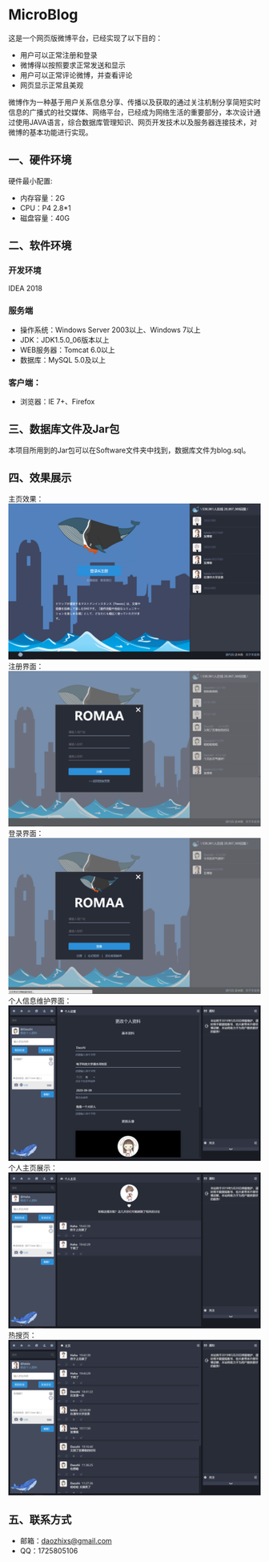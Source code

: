 # MicroBlog
这是一个网页版微博平台，已经实现了以下目的：    
- 用户可以正常注册和登录    
- 微博得以按照要求正常发送和显示    
- 用户可以正常评论微博，并查看评论     
- 网页显示正常且美观    

微博作为一种基于用户关系信息分享、传播以及获取的通过关注机制分享简短实时信息的广播式的社交媒体、网络平台，已经成为网络生活的重要部分，本次设计通过使用JAVA语言，综合数据库管理知识、网页开发技术以及服务器连接技术，对微博的基本功能进行实现。
## 一、硬件环境
硬件最小配置:    
- 内存容量：2G     
- CPU：P4 2.8*1    
- 磁盘容量：40G    

## 二、软件环境
### 开发环境
IDEA 2018
### 服务端
- 操作系统：Windows Server 2003以上、Windows 7以上    
- JDK：JDK1.5.0_06版本以上    
- WEB服务器：Tomcat 6.0以上    
- 数据库：MySQL 5.0及以上        

### 客户端：
- 浏览器：IE 7+、Firefox

## 三、数据库文件及Jar包
本项目所用到的Jar包可以在Software文件夹中找到，数据库文件为blog.sql。
## 四、效果展示
主页效果：    
![主页效果](./images/主页.png)
注册界面：    
![注册界面](./images/注册.png)
登录界面：
![登录界面](./images/登录.png)
个人信息维护界面：    
![个人设置](./images/个人设置.png)
个人主页展示：    
![个人主页](./images/个人主页.png)
热搜页：
![热搜](./images/热搜.png)
## 五、联系方式
- 邮箱：daozhixs@gmail.com    
- QQ：1725805106
